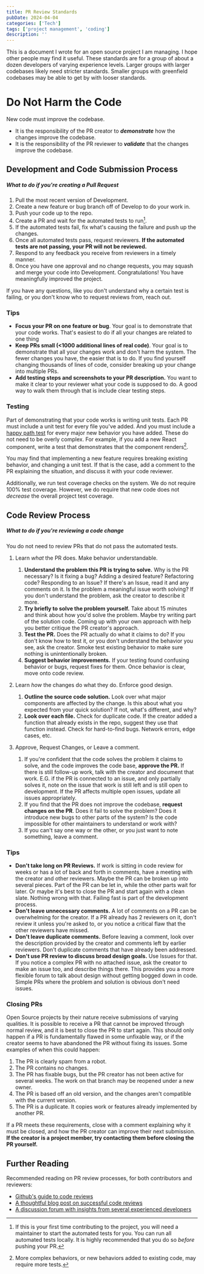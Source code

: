 ```yaml
---
title: PR Review Standards 
pubDate: 2024-04-04
categories: ['Tech']
tags: ['project management', 'coding']
description: ''
---
```


This is a document I wrote for an open source project I am managing. I hope other people may find it useful. These standards are for a group of about a dozen developers of varying experience levels. Larger groups with larger codebases likely need stricter standards. Smaller groups with greenfield codebases may be able to get by with looser standards.

# Do Not Harm the Code
New code must improve the codebase.
- It is the responsibility of the PR creator to **_demonstrate_** how the changes improve the codebase.
- It is the responsibility of the PR reviewer to **_validate_** that the changes improve the codebase.

## Development and Code Submission Process
##### What to do if you're creating a Pull Request
1. Pull the most recent version of Development.
2. Create a new feature or bug branch off of Develop to do your work in.
3. Push your code up to the repo.
4. Create a PR and wait for the automated tests to run[^1].
5. If the automated tests fail, fix what's causing the failure and push up the changes.
6. Once all automated tests pass, request reviewers. **If the automated tests are not passing, your PR will not be reviewed.**
7. Respond to any feedback you receive from reviewers in a timely manner.
8. Once you have one approval and no change requests, you may squash and merge your code into Development. Congratulations! You have meaningfully improved the project.

If you have any questions, like you don't understand why a certain test is failing, or you don't know who to request reviews from, reach out.

### Tips
- **Focus your PR on one feature or bug**. Your goal is to demonstrate that your code works. That's easiest to do if all your changes are related to one thing
- **Keep PRs small (<1000 additional lines of real code)**. Your goal is to demonstrate that all your changes work and don't harm the system. The fewer changes you have, the easier that is to do. If you find yourself changing thousands of lines of code, consider breaking up your change into multiple PRs.
- **Add testing steps and screenshots to your PR description.** You want to make it clear to your reviewer what your code is supposed to do. A good way to walk them through that is include clear testing steps. 

### Testing
Part of demonstrating that your code works is writing unit tests. Each PR must include a unit test for every file you've added. And you must include a [happy path test](https://en.wikipedia.org/wiki/Happy_path) for every major new behavior you have added. These do not need to be overly complex. For example, if you add a new React component, write a test that demonstrates that the component renders[^2].

You may find that implementing a new feature requires breaking existing behavior, and changing a unit test. If that is the case, add a comment to the PR explaining the situation, and discuss it with your code reviewer.

Additionally, we run test coverage checks on the system. We do not require 100% test coverage. However, we do require that new code does not _decrease_ the overall project test coverage.

## Code Review Process
##### What to do if you're reviewing a code change

You do not need to review PRs that do not pass the automated tests.

1. Learn _what_ the PR does. Make behavior understandable.
    1. **Understand the problem this PR is trying to solve.** Why is the PR necessary? Is it fixing a bug? Adding a desired feature? Refactoring code? Responding to an Issue? If there's an Issue, read it and any comments on it. Is the problem a meaningful issue worth solving? If you don't understand the problem, ask the creator to describe it more.
    2. **Try briefly to solve the problem yourself.** Take about 15 minutes and think about how you'd solve the problem. Maybe try writing part of the solution code. Coming up with your own approach with help you better critique the PR creator's approach.
    3. **Test the PR.** Does the PR actually do what it claims to do? If you don't know how to test it, or you don't understand the behavior you see, ask the creator. Smoke test existing behavior to make sure nothing is unintentionally broken.
    4. **Suggest behavior improvements.** If your testing found confusing behavior or bugs, request fixes for them. Once behavior is clear, move onto code review.
2. Learn _how_ the changes do what they do. Enforce good design.
    1. **Outline the source code solution.** Look over what major components are affected by the change. Is this about what you expected from your quick solution? If not, what's different, and why?
    2. **Look over each file.** Check for duplicate code. If the creator added a function that already exists in the repo, suggest they use that function instead. Check for hard-to-find bugs. Network errors, edge cases, etc.

3. Approve, Request Changes, or Leave a comment.
    1. If you're confident that the code solves the problem it claims to solve, and the code improves the code base, **approve the PR.** If there is still follow-up work, talk with the creator and document that work. E.G. if the PR is connected to an issue, and only partially solves it, note on the issue that work is still left and is still open to development. If the PR affects multiple open issues, update all issues appropriately.
    2. If you find that the PR does not improve the codebase, **request changes on the PR**. Does it fail to solve the problem? Does it introduce new bugs to other parts of the system? Is the code impossible for other maintainers to understand or work with?
    3. If you can't say one way or the other, or you just want to note something, leave a comment.

### Tips
- **Don't take long on PR Reviews.** If work is sitting in code review for weeks or has a lot of back and forth in comments, have a meeting with the creator and other reviewers. Maybe the PR can be broken up into several pieces. Part of the PR can be let in, while the other parts wait for later. Or maybe it's best to close the PR and start again with a clean slate. Nothing wrong with that. Failing fast is part of the development process.
- **Don't leave unnecessary comments.** A lot of comments on a PR can be overwhelming for the creator. If a PR already has 2 reviewers on it, don't review it unless you're asked to, or you notice a critical flaw that the other reviewers have missed.
- **Don't leave duplicate comments.** Before leaving a comment, look over the description provided by the creator and comments left by earlier reviewers. Don't duplicate comments that have already been addressed.
- **Don't use PR review to discuss broad design goals.** Use Issues for that. If you notice a complex PR with no attached issue, ask the creator to make an issue too, and describe things there. This provides you a more flexible forum to talk about design without getting bogged down in code. Simple PRs where the problem and solution is obvious don't need issues.

### Closing PRs
Open Source projects by their nature receive submissions of varying qualities. It is possible to receive a PR that cannot be improved through normal review, and it is best to close the PR to start again. This should only happen if a PR is fundamentally flawed in some unfixable way, or if the creator seems to have abandoned the PR without fixing its issues. Some examples of when this could happen:
1. The PR is clearly spam from a robot.
2. The PR contains no changes.
5. The PR has fixable bugs, but the PR creator has not been active for several weeks. The work on that branch may be reopened under a new owner.
3. The PR is based off an old version, and the changes aren't compatible with the current version.
4. The PR is a duplicate. It copies work or features already implemented by another PR.

If a PR meets these requirements, close with a comment explaining why it must be closed, and how the PR creator can improve their next submission. **If the creator is a project member, try contacting them before closing the PR yourself.**

## Further Reading
Recommended reading on PR review processes, for both contributors and reviewers:

- [Github's guide to code reviews](https://docs.github.com/en/pull-requests/collaborating-with-pull-requests/reviewing-changes-in-pull-requests/reviewing-proposed-changes-in-a-pull-request)
- [A thoughtful blog post on successful code reviews](https://rewind.com/blog/best-practices-for-reviewing-pull-requests-in-github/)
- [A discussion forum with insights from several experienced developers](https://softwareengineering.stackexchange.com/questions/381343/how-to-make-better-code-reviews-when-pull-requests-are-large)


[^1]: If this is your first time contributing to the project, you will need a maintainer to start the automated tests for you. You can run all automated tests locally. It is highly recommended that you do so _before_ pushing your PR.
[^2]: More complex behaviors, or new behaviors added to existing code, may require more tests.
